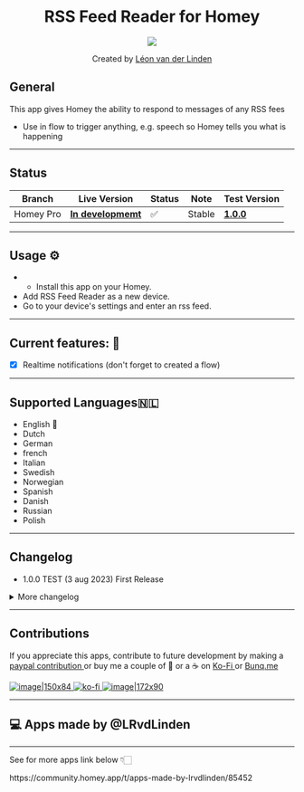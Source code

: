 <h1 align="center">RSS Feed Reader for Homey</h1>

<p align="center">
  <a href="https://homey.app/nl-nl/apps/author/5d4da77a2c836a50f6936070/page/0/">
    <img src="https://www.noen.at/image/650x366-c-jpg/3992195/shutterstock_112614899.jpg" />
  </a>
</p>


<p align="center">Created by <a href="https://homey.app/nl-nl/apps/author/5d4da77a2c836a50f6936070/page/0/">Léon van der Linden</a></p> 
  

## General
This app gives Homey the ability to respond to messages of any RSS fees
- Use in flow to trigger anything, e.g. speech so Homey tells you what is happening

---


## Status

|Branch|Live Version|Status|Note| Test Version |
| --- | --- | --- | --- | --- |
|Homey Pro|**[In developmemt](https://homey.app/nl-nl/app/nl.lrvdlinden.rtl-nieuws/rtl-nieuws)**|:white_check_mark:|Stable| **[1.0.0](https://homey.app/nl-nl/app/nl.lrvdlinden.rtl-nieuws/rtl-nieuws/test)** |


---

## Usage ⚙
- - Install this app on your Homey.
- Add RSS Feed Reader as a new device.
- Go to your device's settings and enter an rss feed.

---

## Current features: 🔧

- [x] Realtime notifications (don't forget to created a flow)

---

## Supported Languages:netherlands:
- English 🏴󠁧󠁢
- Dutch 
- German 
- french
- Italian
- Swedish
- Norwegian
- Spanish
- Danish
- Russian 
- Polish 

  

---
## Changelog
- 1.0.0 TEST (3 aug 2023) First Release

<details>
<summary>More changelog</summary>
<br><br>
<pre>


</pre>
</details>


---
  

## Contributions 

If you appreciate this apps, contribute to future development by making a [paypal contribution ](https://www.paypal.me/lrvdlinden)
or buy me a couple of :beers: or a :coffee: on [Ko-Fi ](https://ko-fi.com/lrvdlinden_homey#checkoutModal) or [Bunq.me ](https://bunq.me/lrvdlinden)

[![image|150x84](upload://5Rtagdo7TObzh9u8haIuXaXBJbc) ](https://paypal.me/lrvdlinden) [![ko-fi](https://ko-fi.com/img/githubbutton_sm.svg) ](https://ko-fi.com/lrvdlinden_homey#checkoutModal)[![image|172x90](upload://iSgqkM7Zaw5s5hwVVnAqXNDQLG9) ](https://bunq.me/lrvdlinden)


---
## 💻 Apps made by @LRvdLinden
---

<p>See for more apps link below 👇🏻</p>
https://community.homey.app/t/apps-made-by-lrvdlinden/85452

